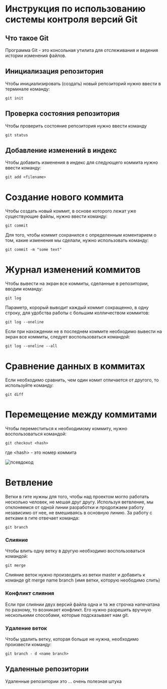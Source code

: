# **Инструкция по использованию системы контроля версий Git**

## Что такое Git

Программа Git - это консольная утилита для отслеживания и ведения истории изменения файлов.

## Инициализация репозитория

Чтобы инициализировать (создать) новый репозиторий нужно ввести в терминале команду:

    git init 

## Проверка состояния репозитория

Чтобы проверить состояние репозитория нужно ввести команду

    git status

## Добавление изменений в индекс

Чтобы добавить изменения в индекс для следующего коммита нужно ввести команду:

    git add <filename>

# Создание нового коммита

Чтобы создать новый коммит, в основе которого лежат уже существующие файлы, нужно ввести команду:

    git commit

Для того, чтобы коммит сохранился с определенным коментарием о том, какие изменения мы сделали, нужно использовать команду:

    git commit -m "some text"

# Журнал изменений коммитов

Чтобы вывести на экран все коммиты, сделанные в репозитории, вводим команду:

    git log

Параметр, корорый выводит каждый коммит сокращенно, в одну строку, для удобства работы с большим колличеством коммитов:

    git log --oneline

Если при нахождении не в последнем коммите необходимо вывести на экран все коммиты, следует воспользоваться командой:

    git log --oneline --all

# Сравнение данных в коммитах

Если необходимо сравнить, чем один комит отличается от другого, то используйте команду:

    git diff

# Перемещение между коммитами

Чтобы переместиться к необходимому коммиту, нужно воспользоваться командой:

    git checkout <hash>

где \<hash> - это номер коммита

![псевдокод](4.PNG)

# Ветвление

Ветки в гите нужны для того, чтобы над проектом могло работать несколько человек, не мешая друг другу. 
Используя ветвление, мы отклоняемся от одной линии разработки и продолжаем работу независимо от нее, не вмешиваясь в основную линию. За работу с ветками в гите отвечает команда:

    git branch

### Слияние 

Чтобы влить одну ветку в другую необходимо воспользоваться командой:

    git merge

Слияние веток нужно производить из ветки master и добавить к команде git merge name branch (имя ветки, которую неободимо слить)


### Конфликт слияния

Если при слиянии двух версий файла одна и та же строчка напечатана по разному, то возникает конфликт. Его нужно разрешить вручную несколькими способами, которые подсказывает нам git.
### Удаление веток

Чтобы удалить ветку, которая больше не нужна, необходимо произвести команду:

    git branch - d <name branch>

## Удаленные репозитории

Удаленные репозитории это ... очень полезная штука
